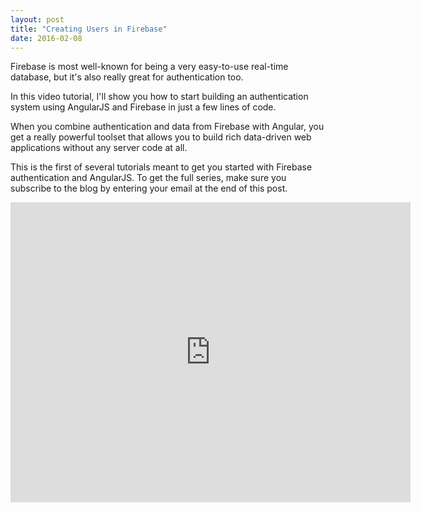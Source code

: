 ```yaml
---
layout: post
title: "Creating Users in Firebase"
date: 2016-02-08
---
```


Firebase is most well-known for being a very easy-to-use real-time database, but it's also really great for authentication too.

In this video tutorial, I'll show you how to start building an authentication system using AngularJS and Firebase in just a few lines of code.

When you combine authentication and data from Firebase with Angular, you get a really powerful toolset that allows you to build rich data-driven web applications without any server code at all.

This is the first of several tutorials meant to get you started with Firebase authentication and AngularJS. To get the full series, make sure you subscribe to the blog by entering your email at the end of this post.

<iframe width="640" height="480" src="https://www.youtube.com/embed/Tip1UBBu15E?rel=0" frameborder="0" allowfullscreen></iframe>